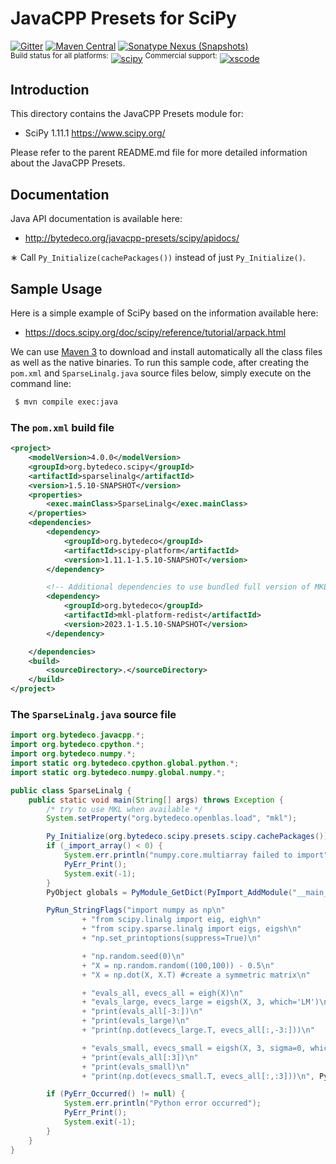 JavaCPP Presets for SciPy
=========================

[![Gitter](https://badges.gitter.im/bytedeco/javacpp.svg)](https://gitter.im/bytedeco/javacpp) [![Maven Central](https://maven-badges.herokuapp.com/maven-central/org.bytedeco/scipy/badge.svg)](https://maven-badges.herokuapp.com/maven-central/org.bytedeco/scipy) [![Sonatype Nexus (Snapshots)](https://img.shields.io/nexus/s/https/oss.sonatype.org/org.bytedeco/scipy.svg)](http://bytedeco.org/builds/)  
<sup>Build status for all platforms:</sup> [![scipy](https://github.com/bytedeco/javacpp-presets/workflows/scipy/badge.svg)](https://github.com/bytedeco/javacpp-presets/actions?query=workflow%3Ascipy)  <sup>Commercial support:</sup> [![xscode](https://img.shields.io/badge/Available%20on-xs%3Acode-blue?style=?style=plastic&logo=appveyor&logo=data:image/png;base64,iVBORw0KGgoAAAANSUhEUgAAAEAAAABACAMAAACdt4HsAAAAGXRFWHRTb2Z0d2FyZQBBZG9iZSBJbWFnZVJlYWR5ccllPAAAAAZQTFRF////////VXz1bAAAAAJ0Uk5T/wDltzBKAAAAlUlEQVR42uzXSwqAMAwE0Mn9L+3Ggtgkk35QwcnSJo9S+yGwM9DCooCbgn4YrJ4CIPUcQF7/XSBbx2TEz4sAZ2q1RAECBAiYBlCtvwN+KiYAlG7UDGj59MViT9hOwEqAhYCtAsUZvL6I6W8c2wcbd+LIWSCHSTeSAAECngN4xxIDSK9f4B9t377Wd7H5Nt7/Xz8eAgwAvesLRjYYPuUAAAAASUVORK5CYII=)](https://xscode.com/bytedeco/javacpp-presets)


Introduction
------------
This directory contains the JavaCPP Presets module for:

 * SciPy 1.11.1  https://www.scipy.org/

Please refer to the parent README.md file for more detailed information about the JavaCPP Presets.


Documentation
-------------
Java API documentation is available here:

 * http://bytedeco.org/javacpp-presets/scipy/apidocs/

&lowast; Call `Py_Initialize(cachePackages())` instead of just `Py_Initialize()`.


Sample Usage
------------
Here is a simple example of SciPy based on the information available here:

 * https://docs.scipy.org/doc/scipy/reference/tutorial/arpack.html

We can use [Maven 3](http://maven.apache.org/) to download and install automatically all the class files as well as the native binaries. To run this sample code, after creating the `pom.xml` and `SparseLinalg.java` source files below, simply execute on the command line:
```bash
 $ mvn compile exec:java
```

### The `pom.xml` build file
```xml
<project>
    <modelVersion>4.0.0</modelVersion>
    <groupId>org.bytedeco.scipy</groupId>
    <artifactId>sparselinalg</artifactId>
    <version>1.5.10-SNAPSHOT</version>
    <properties>
        <exec.mainClass>SparseLinalg</exec.mainClass>
    </properties>
    <dependencies>
        <dependency>
            <groupId>org.bytedeco</groupId>
            <artifactId>scipy-platform</artifactId>
            <version>1.11.1-1.5.10-SNAPSHOT</version>
        </dependency>

        <!-- Additional dependencies to use bundled full version of MKL -->
        <dependency>
            <groupId>org.bytedeco</groupId>
            <artifactId>mkl-platform-redist</artifactId>
            <version>2023.1-1.5.10-SNAPSHOT</version>
        </dependency>

    </dependencies>
    <build>
        <sourceDirectory>.</sourceDirectory>
    </build>
</project>
```

### The `SparseLinalg.java` source file
```java
import org.bytedeco.javacpp.*;
import org.bytedeco.cpython.*;
import org.bytedeco.numpy.*;
import static org.bytedeco.cpython.global.python.*;
import static org.bytedeco.numpy.global.numpy.*;

public class SparseLinalg {
    public static void main(String[] args) throws Exception {
        /* try to use MKL when available */
        System.setProperty("org.bytedeco.openblas.load", "mkl");

        Py_Initialize(org.bytedeco.scipy.presets.scipy.cachePackages());
        if (_import_array() < 0) {
            System.err.println("numpy.core.multiarray failed to import");
            PyErr_Print();
            System.exit(-1);
        }
        PyObject globals = PyModule_GetDict(PyImport_AddModule("__main__"));

        PyRun_StringFlags("import numpy as np\n"
                + "from scipy.linalg import eig, eigh\n"
                + "from scipy.sparse.linalg import eigs, eigsh\n"
                + "np.set_printoptions(suppress=True)\n"

                + "np.random.seed(0)\n"
                + "X = np.random.random((100,100)) - 0.5\n"
                + "X = np.dot(X, X.T) #create a symmetric matrix\n"

                + "evals_all, evecs_all = eigh(X)\n"
                + "evals_large, evecs_large = eigsh(X, 3, which='LM')\n"
                + "print(evals_all[-3:])\n"
                + "print(evals_large)\n"
                + "print(np.dot(evecs_large.T, evecs_all[:,-3:]))\n"

                + "evals_small, evecs_small = eigsh(X, 3, sigma=0, which='LM')\n"
                + "print(evals_all[:3])\n"
                + "print(evals_small)\n"
                + "print(np.dot(evecs_small.T, evecs_all[:,:3]))\n", Py_file_input, globals, globals, null);

        if (PyErr_Occurred() != null) {
            System.err.println("Python error occurred");
            PyErr_Print();
            System.exit(-1);
        }
    }
}
```
